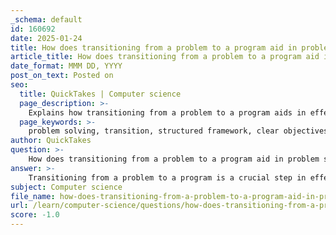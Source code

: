 ```yaml
---
_schema: default
id: 160692
date: 2025-01-24
title: How does transitioning from a problem to a program aid in problem solving?
article_title: How does transitioning from a problem to a program aid in problem solving?
date_format: MMM DD, YYYY
post_on_text: Posted on
seo:
  title: QuickTakes | Computer science
  page_description: >-
    Explains how transitioning from a problem to a program aids in effective problem-solving through structured frameworks, clear objectives, iterative learning, and collaboration.
  page_keywords: >-
    problem solving, transition, structured framework, clear objectives, iterative learning, root cause analysis, collaboration, stakeholder engagement, algorithmic reasoning, evaluation, adaptation
author: QuickTakes
question: >-
    How does transitioning from a problem to a program aid in problem solving?
answer: >-
    Transitioning from a problem to a program is a crucial step in effective problem-solving, as it allows for a structured approach to addressing complex challenges. Here are several ways this transition aids in problem-solving:\n\n1. **Structured Framework**: Moving from a problem to a program involves creating a structured framework that breaks down the problem into manageable components. This aligns with the concept of programmatic thinking, which emphasizes dissecting complex issues into smaller, digestible fragments. By doing so, it becomes easier to analyze each part and devise logical solutions.\n\n2. **Clear Objectives**: A program typically has defined goals and objectives. This clarity helps in focusing efforts on specific outcomes, ensuring that the problem-solving process is directed towards achieving tangible results. It also aids in prioritizing tasks and allocating resources effectively.\n\n3. **Iterative Learning**: The transition allows for an iterative approach to problem-solving. As solutions are implemented, feedback can be gathered, and adjustments can be made. This continuous loop of learning and adaptation is essential for refining solutions and improving overall effectiveness.\n\n4. **Root Cause Analysis**: Transitioning to a program encourages a deeper analysis of the problem, including identifying root causes. Techniques such as the 5 Whys Analysis can be employed to peel back layers of the issue, leading to a more profound understanding and more effective solutions.\n\n5. **Collaboration and Stakeholder Engagement**: Programs often involve multiple stakeholders, which necessitates communication and collaboration. Engaging with various perspectives can lead to more innovative solutions and ensures that the program addresses the needs of all parties involved.\n\n6. **Algorithmic Reasoning**: The process of developing a program mirrors algorithmic reasoning, where logical steps are followed to arrive at a solution. This methodical approach helps in ensuring that all potential solutions are considered and evaluated based on their feasibility and effectiveness.\n\n7. **Evaluation and Adaptation**: Once a program is in place, it can be monitored and evaluated against its objectives. This evaluation process allows for the identification of what works and what doesn’t, enabling teams to adapt their strategies accordingly.\n\nIn summary, transitioning from a problem to a program provides a systematic approach to problem-solving that enhances clarity, fosters collaboration, and encourages iterative learning. This structured methodology is essential for tackling complex challenges effectively and efficiently.
subject: Computer science
file_name: how-does-transitioning-from-a-problem-to-a-program-aid-in-problem-solving.md
url: /learn/computer-science/questions/how-does-transitioning-from-a-problem-to-a-program-aid-in-problem-solving
score: -1.0
---
```


&nbsp;